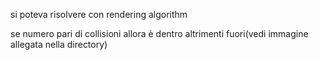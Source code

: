 si poteva risolvere con rendering algorithm

se numero pari di collisioni allora è dentro altrimenti fuori(vedi immagine allegata nella directory)